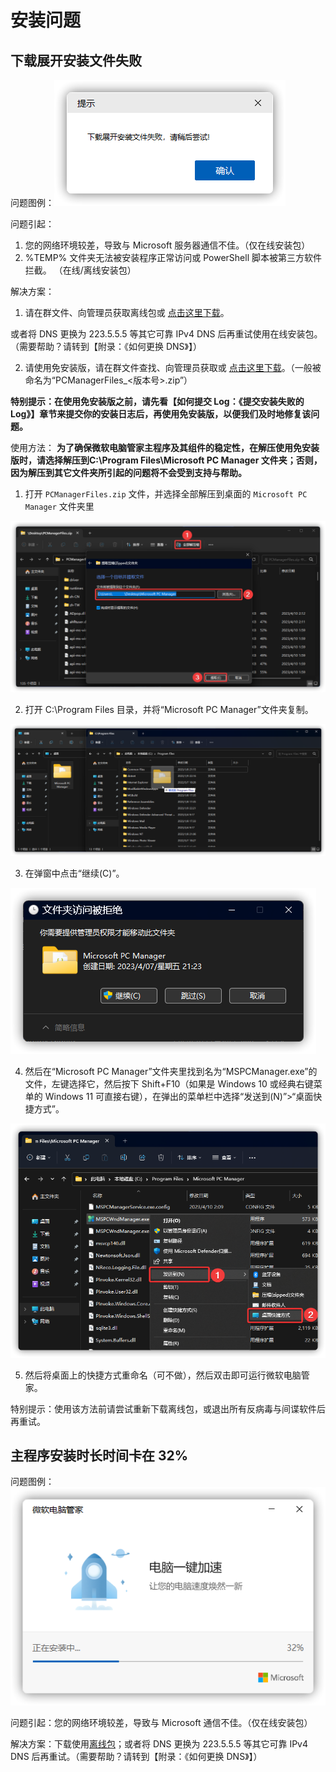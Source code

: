 # 安装问题

## 下载展开安装文件失败

问题图例：![](assets\installation-process\download-error\download-and-unpack-error.png)

问题引起：

1. 您的网络环境较差，导致与 Microsoft 服务器通信不佳。（仅在线安装包）
2. %TEMP% 文件夹无法被安装程序正常访问或 PowerShell 脚本被第三方软件拦截。	（在线/离线安装包）

解决方案：
1. 请在群文件、向管理员获取离线包或 [点击这里下载](https://aka.ms/PCManagerOFL30101)。

或者将 DNS 更换为 223.5.5.5 等其它可靠 IPv4 DNS 后再重试使用在线安装包。（需要帮助？请转到【附录：《如何更换 DNS》】）

2. 请使用免安装版，请在群文件查找、向管理员获取或 [点击这里下载](https://aka.ms/WMOnlineZip10000_1.2.9.3)。（一般被命名为“PCManagerFiles_<版本号>.zip”）

**特别提示：在使用免安装版之前，请先看【如何提交 Log：《提交安装失败的 Log》】章节来提交你的安装日志后，再使用免安装版，以便我们及时地修复该问题。**

使用方法：
**为了确保微软电脑管家主程序及其组件的稳定性，在解压使用免安装版时，请选择解压到C:\Program Files\Microsoft PC Manager 文件夹；否则，因为解压到其它文件夹所引起的问题将不会受到支持与帮助。**

1. 打开 <code>PCManagerFiles.zip</code> 文件，并选择全部解压到桌面的 <code>Microsoft PC Manager</code> 文件夹里

![](assets\installation-process\download-error\exact-files.png)

2. 打开 C:\Program Files 目录，并将“Microsoft PC Manager”文件夹复制。

![](assets\installation-process\download-error\moving-folders.png)

3. 在弹窗中点击“继续(C)”。

![](assets\installation-process\download-error\continue-moving.png)

4. 然后在“Microsoft PC Manager”文件夹里找到名为“MSPCManager.exe”的文件，左键选择它，然后按下 Shift+F10（如果是 Windows 10 或经典右键菜单的 Windows 11 可直接右键），在弹出的菜单栏中选择“发送到(N)”>“桌面快捷方式”。

![](assets\installation-process\download-error\create-shortcut.png)

5. 然后将桌面上的快捷方式重命名（可不做），然后双击即可运行微软电脑管家。

特别提示：使用该方法前请尝试重新下载离线包，或退出所有反病毒与间谍软件后再重试。

## 主程序安装时长时间卡在 32%
问题图例：![](assets\installation-process\32-percent.png)

问题引起：您的网络环境较差，导致与 Microsoft 通信不佳。（仅在线安装包）

解决方案：下载使用[离线包](https://aka.ms/PCManagerOFL30101)；或者将 DNS 更换为 223.5.5.5 等其它可靠 IPv4 DNS 后再重试。（需要帮助？请转到【附录：《如何更换 DNS》】）
